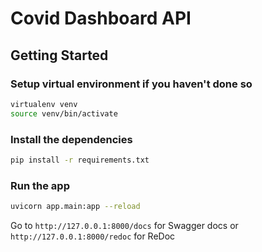 # Covid Dashboard API

## Getting Started

### Setup virtual environment if you haven't done so

```sh
virtualenv venv
source venv/bin/activate
```

### Install the dependencies

```sh
pip install -r requirements.txt
```

### Run the app

```sh
uvicorn app.main:app --reload
```

Go to `http://127.0.0.1:8000/docs` for Swagger docs or `http://127.0.0.1:8000/redoc` for ReDoc
